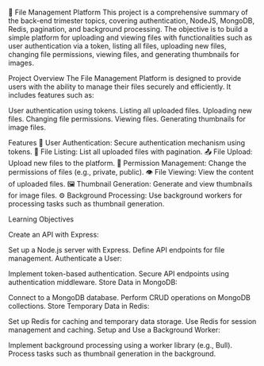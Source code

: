 📁 File Management Platform
This project is a comprehensive summary of the back-end trimester topics, covering authentication, NodeJS, MongoDB, Redis, pagination, and background processing. The objective is to build a simple platform for uploading and viewing files with functionalities such as user authentication via a token, listing all files, uploading new files, changing file permissions, viewing files, and generating thumbnails for images.

Project Overview
The File Management Platform is designed to provide users with the ability to manage their files securely and efficiently. It includes features such as:

User authentication using tokens.
Listing all uploaded files.
Uploading new files.
Changing file permissions.
Viewing files.
Generating thumbnails for image files.

Features
🔐 User Authentication: Secure authentication mechanism using tokens.
📄 File Listing: List all uploaded files with pagination.
📤 File Upload: Upload new files to the platform.
🔄 Permission Management: Change the permissions of files (e.g., private, public).
👁️ File Viewing: View the content of uploaded files.
🖼️ Thumbnail Generation: Generate and view thumbnails for image files.
⚙️ Background Processing: Use background workers for processing tasks such as thumbnail generation.

Learning Objectives

Create an API with Express:

Set up a Node.js server with Express.
Define API endpoints for file management.
Authenticate a User:

Implement token-based authentication.
Secure API endpoints using authentication middleware.
Store Data in MongoDB:

Connect to a MongoDB database.
Perform CRUD operations on MongoDB collections.
Store Temporary Data in Redis:

Set up Redis for caching and temporary data storage.
Use Redis for session management and caching.
Setup and Use a Background Worker:

Implement background processing using a worker library (e.g., Bull).
Process tasks such as thumbnail generation in the background.

